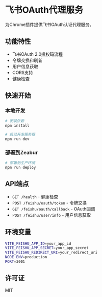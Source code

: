# 飞书OAuth代理服务

为Chrome插件提供飞书OAuth认证代理服务。

## 功能特性

- 飞书OAuth 2.0授权码流程
- 令牌交换和刷新
- 用户信息获取
- CORS支持
- 健康检查

## 快速开始

### 本地开发

```bash
# 安装依赖
npm install

# 启动开发服务器
npm run dev
```

### 部署到Zeabur

```bash
# 部署到生产环境
npm run deploy
```

## API端点

- `GET /health` - 健康检查
- `POST /feishu/oauth/token` - 令牌交换
- `GET /feishu/oauth/callback` - OAuth回调
- `POST /feishu/user/info` - 用户信息获取

## 环境变量

```bash
VITE_FEISHU_APP_ID=your_app_id
VITE_FEISHU_APP_SECRET=your_app_secret
VITE_FEISHU_REDIRECT_URI=your_redirect_uri
NODE_ENV=production
PORT=3001
```

## 许可证

MIT
